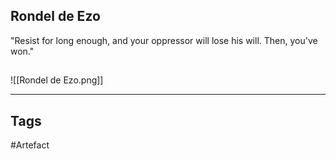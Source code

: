 ## Rondel de Ezo
"Resist for long enough, and your oppressor
will lose his will. Then, you've won."
## 
![[Rondel de Ezo.png]]

---
## Tags
#Artefact
